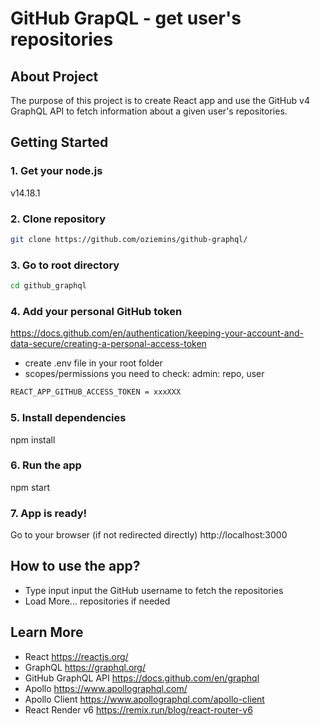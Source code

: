 # GitHub GrapQL - get user's repositories

## About Project

The purpose of this project is to create React app and use the GitHub v4 GraphQL API to fetch information about a given user's repositories.

## Getting Started

### 1. Get your node.js

v14.18.1

### 2. Clone repository

```sh
git clone https://github.com/oziemins/github-graphql/
```

### 3. Go to root directory
```sh
cd github_graphql
```
### 4. Add your personal GitHub token
https://docs.github.com/en/authentication/keeping-your-account-and-data-secure/creating-a-personal-access-token

- create .env file in your root folder
- scopes/permissions you need to check: admin: repo, user

```sh
REACT_APP_GITHUB_ACCESS_TOKEN = xxxXXX
```

### 5. Install dependencies

npm install

### 6. Run the app

npm start

### 7. App is ready!
Go to your browser (if not redirected directly) http://localhost:3000

## How to use the app?
- Type input input the GitHub username to fetch the repositories
- Load More... repositories if needed

## Learn More

 - React https://reactjs.org/
 - GraphQL https://graphql.org/
 - GitHub GraphQL API https://docs.github.com/en/graphql
 - Apollo https://www.apollographql.com/
 - Apollo Client https://www.apollographql.com/apollo-client
 - React Render v6 https://remix.run/blog/react-router-v6


